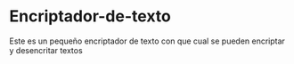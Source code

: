 # Encriptador-de-texto
Este es un pequeño encriptador de texto con que cual se pueden encriptar y desencritar textos

